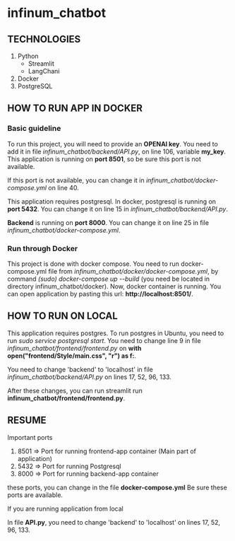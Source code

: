 # infinum_chatbot


## TECHNOLOGIES
1. Python
   - Streamlit
   - LangChani
2. Docker
3. PostgreSQL

## HOW TO RUN APP IN DOCKER
### Basic guideline
To run this project, you will need to provide an **OPENAI key**. You need to add it in file *infinum_chatbot/backend/API.py*, on line 106, variable **my_key**. This application is running on **port 8501**, so be sure this port is not available.<br>

If this port is not available, you can change it in *infinum_chatbot/docker-compose.yml* on line 40. <br>

This application requires postgresql. In docker, postgresql is running on **port 5432**. You can change it on line 15 in *infinum_chatbot/backend/API.py*.<br>

**Backend** is running on **port 8000**. You can change it on line 25 in file *infinum_chatbot/docker-compose.yml*.

### Run through Docker
This project is done with docker compose. You need to run docker-compose.yml file from *infinum_chatbot/docker/docker-compose.yml*, by command *(sudo) docker-compose up --build* (you need be located in directory infinum_chatbot/docker).
Now, docker container is running. You can open application by pasting this url: **http://localhost:8501/**. 

## HOW TO RUN ON LOCAL
This application requires postgres. To run postgres in Ubuntu, you need to run *sudo service postgresql start*. You need to change line 9 in file *infinum_chatbot/frontend/frontend.py* on 
**with open("frontend/Style/main.css", "r") as f:**. 

You need to change 'backend' to 'localhost' in file *infinum_chatbot/backend/API.py* on lines 17, 52, 96, 133.

After these changes, you can run streamlit run **infinum_chatbot/frontend/frontend.py**. 


## RESUME
Important ports

1. 8501 => Port for running frontend-app container (Main part of application)
2. 5432 => Port for running Postgresql
3. 8000 => Port for running backend-app container

these ports, you can change in the file **docker-compose.yml** Be sure these ports are available.


If you are running application from local

In file **API.py**, you need to change 'backend' to 'localhost' on lines 17, 52, 96, 133.

